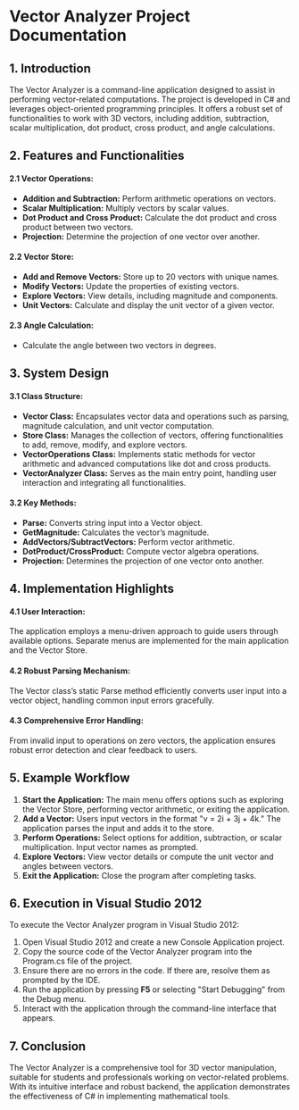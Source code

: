 # **Vector Analyzer Project Documentation**

## **1. Introduction**
The Vector Analyzer is a command-line application designed to assist in performing vector-related computations. The project is developed in C# and leverages object-oriented programming principles. It offers a robust set of functionalities to work with 3D vectors, including addition, subtraction, scalar multiplication, dot product, cross product, and angle calculations.

## 2. Features and Functionalities

#### 2.1 Vector Operations:

* **Addition and Subtraction:** Perform arithmetic operations on vectors.
* **Scalar Multiplication:** Multiply vectors by scalar values.
* **Dot Product and Cross Product:** Calculate the dot product and cross product between two vectors.
* **Projection:** Determine the projection of one vector over another.

#### 2.2 Vector Store:

* **Add and Remove Vectors:** Store up to 20 vectors with unique names.
* **Modify Vectors:** Update the properties of existing vectors.
* **Explore Vectors:** View details, including magnitude and components.
* **Unit Vectors:** Calculate and display the unit vector of a given vector.

#### 2.3 Angle Calculation:

* Calculate the angle between two vectors in degrees.



## 3. System Design

#### 3.1 Class Structure:

* **Vector Class:** Encapsulates vector data and operations such as parsing, magnitude calculation, and unit vector computation.
* **Store Class:** Manages the collection of vectors, offering functionalities to add, remove, modify, and explore vectors.
* **VectorOperations Class:** Implements static methods for vector arithmetic and advanced computations like dot and cross products.
* **VectorAnalyzer Class:** Serves as the main entry point, handling user interaction and integrating all functionalities.

#### 3.2 Key Methods:

* **Parse:** Converts string input into a Vector object.
* **GetMagnitude:** Calculates the vector’s magnitude.
* **AddVectors/SubtractVectors:** Perform vector arithmetic.
* **DotProduct/CrossProduct:** Compute vector algebra operations.
* **Projection:** Determines the projection of one vector onto another.

## 4. Implementation Highlights

#### 4.1 User Interaction:
The application employs a menu-driven approach to guide users through available options. Separate menus are implemented for the main application and the Vector Store.

#### 4.2 Robust Parsing Mechanism:
The Vector class’s static Parse method efficiently converts user input into a vector object, handling common input errors gracefully.

#### 4.3 Comprehensive Error Handling:
From invalid input to operations on zero vectors, the application ensures robust error detection and clear feedback to users.

## 5. Example Workflow

1. **Start the Application:** The main menu offers options such as exploring the Vector Store, performing vector arithmetic, or exiting the application.
2. **Add a Vector:** Users input vectors in the format "v = 2i + 3j + 4k." The application parses the input and adds it to the store.
3. **Perform Operations:** Select options for addition, subtraction, or scalar multiplication. Input vector names as prompted.
4. **Explore Vectors:** View vector details or compute the unit vector and angles between vectors.
5. **Exit the Application:** Close the program after completing tasks.


## 6. Execution in Visual Studio 2012
To execute the Vector Analyzer program in Visual Studio 2012:

1. Open Visual Studio 2012 and create a new Console Application project.
2. Copy the source code of the Vector Analyzer program into the Program.cs file of the project.
3. Ensure there are no errors in the code. If there are, resolve them as prompted by the IDE.
4. Run the application by pressing **F5** or selecting "Start Debugging" from the Debug menu.
5. Interact with the application through the command-line interface that appears.

## 7. Conclusion
The Vector Analyzer is a comprehensive tool for 3D vector manipulation, suitable for students and professionals working on vector-related problems. With its intuitive interface and robust backend, the application demonstrates the effectiveness of C# in implementing mathematical tools.
